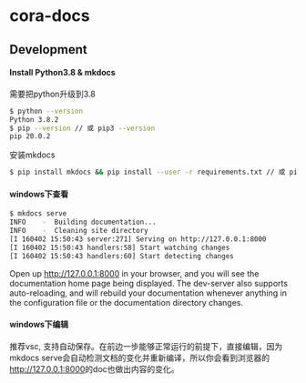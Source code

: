 # cora-docs

## Development

#### Install Python3.8 & mkdocs

需要把python升级到3.8

```bash
$ python --version
Python 3.8.2
$ pip --version // 或 pip3 --version
pip 20.0.2
```

安装mkdocs

```bash
$ pip install mkdocs && pip install --user -r requirements.txt // 或 pip3
```

#### windows下查看

```bash
$ mkdocs serve
INFO    -  Building documentation...
INFO    -  Cleaning site directory
[I 160402 15:50:43 server:271] Serving on http://127.0.0.1:8000
[I 160402 15:50:43 handlers:58] Start watching changes
[I 160402 15:50:43 handlers:60] Start detecting changes
```

Open up <http://127.0.0.1:8000> in your browser, and you will see the documentation home page being displayed. The dev-server also supports auto-reloading, and will rebuild your documentation whenever anything in the configuration file or the documentation directory changes.

#### windows下编辑

推荐vsc, 支持自动保存。在前边一步能够正常运行的前提下，直接编辑，因为mkdocs serve会自动检测文档的变化并重新编译，所以你会看到浏览器的<http://127.0.0.1:8000>的doc也做出内容的变化。


